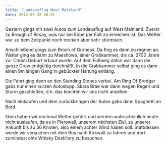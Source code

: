 ```yaml
---
title: "Landausflug West Mainland"
date: 2012-08-28 06:51
---
```

Gestern gings mit zwei Autos zum Landausflug auf West Mainland. Zuerst zu Brough of Birsay, was nur bei Ebbe per Fuß zu erreichen ist. Das Wetter war zu dem Zeitpunkt noch trocken aber sehr stürmisch.

<!--more-->

Anschließend gings zum Broch of Gurness. Da fing es dann zu regnen an. Weiter ging es dann zu Maeshowe, einer Grabkammer, die ca. 2700 Jahre vor Christi Geburt erbaut wurde. Auf dem Fußweg dahin war dann die ganze Crew endgültig durchnäßt. In die Grabkammer selbst ging es dann einen 9m langen Gang in gebückter Haltung entlang.

Die Fahrt ging dann an den Standing Stones vorbei. Am Ring Of Brodgar gabs nur einen kurzen Autostopp. Skara Brae war dann wegen Regen und Sturm geschloßen, d.h. das konnten wir uns nicht ansehen.

Nach einkaufen und dem zurückbringen der Autos gabs dann Spaghetti an Bord.

Eben haben wir nochmal Wetter gehört und werden wahrscheinlich heute nicht auslaufen, da es in Pierowall, unserem nächsten Ziel, zu unserer Ankunft bis zu 36 Knoten, also einem achter Wind haben soll. Stattdessen werde wir versuchen mit dem Bus nach Kirkwall zu fahren und dort zumindest eine Whisky Destillery zu besuchen.